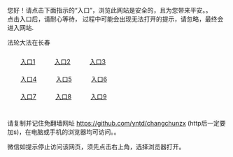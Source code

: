 您好！请点击下面指示的“入口”，浏览此网站是安全的，且为您带来平安。。 <br/>
点击入口后，请耐心等待， 过程中可能会出现无法打开的提示，请忽略，最终会进入网站. </br>

法轮大法在长春<br/>
<div style="padding:10px"><a style="margin:20px" target="_blank" href="https://d25kwq7pw3xynr.cloudfront.net/2Qpsp?kuubpkfq" id="ccLink1" rel="nofollow">入口1</a> <a target="_blank" style="margin:20px" href="https://d1c5a5h3gpq33v.cloudfront.net/2Qpsp?hnrxf" id="ccLink2" rel="nofollow">入口2</a> <a style="margin:20px" target="_blank" href="https://d1lghwns27yu02.cloudfront.net/2Qpsp?qfmcda" id="ccLink3" rel="nofollow">入口3</a></div>

<div style="padding:10px" ><a style="margin:20px" target="_blank" href="https://d25kwq7pw3xynr.cloudfront.net/2Qpsp?kuubpkfq" id="ccLink4" rel="nofollow">入口4</a> <a style="margin:20px" href="https://d1c5a5h3gpq33v.cloudfront.net/2Qpsp?hnrxf" target="_blank" id="ccLink5" rel="nofollow">入口5</a> <a style="margin:20px" href="https://d1lghwns27yu02.cloudfront.net/2Qpsp?qfmcda" target="_blank" id="ccLink6" rel="nofollow">入口6</a></div>

<div style="padding:10px"><a style="margin:20px" target="_blank" href="https://d25kwq7pw3xynr.cloudfront.net/2Qpsp?kuubpkfq" id="ccLink7" rel="nofollow">入口7</a> <a style="margin:20px" href="https://d1c5a5h3gpq33v.cloudfront.net/2Qpsp?hnrxf" target="_blank" id="ccLink8" rel="nofollow">入口8</a> <a style="margin:20px" target="_blank" href="https://d1lghwns27yu02.cloudfront.net/2Qpsp?qfmcda" id="ccLink9" rel="nofollow">入口9</a></div>

<br/>



请复制并记住免翻墙网址 https://github.com/yntd/changchunzx (http后一定要加s)，在电脑或手机的浏览器均可访问。。<br/>

微信如提示停止访问该网页，须先点击右上角，选择浏览器打开。
